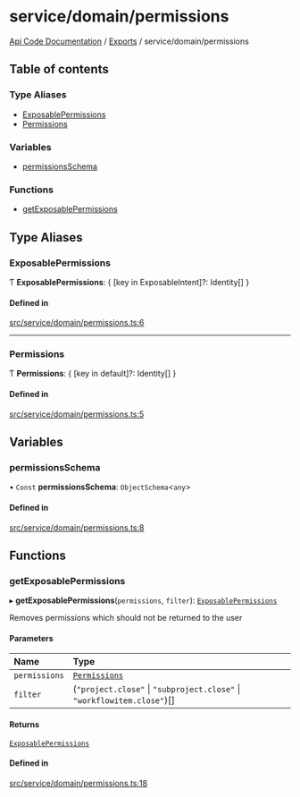 # service/domain/permissions
 
[Api Code Documentation](../README.md) / [Exports](../modules.md) / service/domain/permissions

## Table of contents

### Type Aliases

- [ExposablePermissions](service_domain_permissions.md#exposablepermissions)
- [Permissions](service_domain_permissions.md#permissions)

### Variables

- [permissionsSchema](service_domain_permissions.md#permissionsschema)

### Functions

- [getExposablePermissions](service_domain_permissions.md#getexposablepermissions)

## Type Aliases

### ExposablePermissions

Ƭ **ExposablePermissions**: { [key in ExposableIntent]?: Identity[] }

#### Defined in

[src/service/domain/permissions.ts:6](https://github.com/openkfw/TruBudget/blob/95e6f8a/api/src/service/domain/permissions.ts#L6)

___

### Permissions

Ƭ **Permissions**: { [key in default]?: Identity[] }

#### Defined in

[src/service/domain/permissions.ts:5](https://github.com/openkfw/TruBudget/blob/95e6f8a/api/src/service/domain/permissions.ts#L5)

## Variables

### permissionsSchema

• `Const` **permissionsSchema**: `ObjectSchema`<`any`\>

#### Defined in

[src/service/domain/permissions.ts:8](https://github.com/openkfw/TruBudget/blob/95e6f8a/api/src/service/domain/permissions.ts#L8)

## Functions

### getExposablePermissions

▸ **getExposablePermissions**(`permissions`, `filter`): [`ExposablePermissions`](service_domain_permissions.md#exposablepermissions)

Removes permissions which should not be returned to the user

#### Parameters

| Name | Type |
| :------ | :------ |
| `permissions` | [`Permissions`](service_domain_permissions.md#permissions) |
| `filter` | (``"project.close"`` \| ``"subproject.close"`` \| ``"workflowitem.close"``)[] |

#### Returns

[`ExposablePermissions`](service_domain_permissions.md#exposablepermissions)

#### Defined in

[src/service/domain/permissions.ts:18](https://github.com/openkfw/TruBudget/blob/95e6f8a/api/src/service/domain/permissions.ts#L18)
